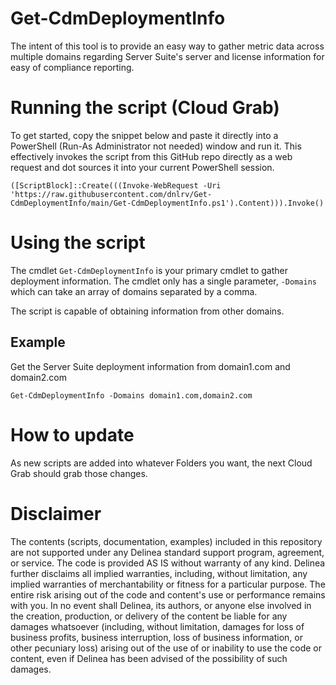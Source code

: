 # Get-CdmDeploymentInfo
The intent of this tool is to provide an easy way to gather metric data across multiple domains regarding Server Suite's server and license information for easy of compliance reporting.

# Running the script (Cloud Grab)

To get started, copy the snippet below and paste it directly into a PowerShell (Run-As Administrator not needed) window and run it. This effectively invokes the script from this GitHub repo directly as a web request and dot sources it into your current PowerShell session.

```
([ScriptBlock]::Create(((Invoke-WebRequest -Uri 'https://raw.githubusercontent.com/dnlrv/Get-CdmDeploymentInfo/main/Get-CdmDeploymentInfo.ps1').Content))).Invoke()
```

# Using the script

The cmdlet `Get-CdmDeploymentInfo` is your primary cmdlet to gather deployment information. The cmdlet only has a single parameter, `-Domains` which can take an array of domains separated by a comma.

The script is capable of obtaining information from other domains.

## Example

Get the Server Suite deployment information from domain1.com and domain2.com
```
Get-CdmDeploymentInfo -Domains domain1.com,domain2.com
```

# How to update

As new scripts are added into whatever Folders you want, the next Cloud Grab should grab those changes.

# Disclaimer

The contents (scripts, documentation, examples) included in this repository are not supported under any Delinea standard support program, agreement, or service. The code is provided AS IS without warranty of any kind. Delinea further disclaims all implied warranties, including, without limitation, any implied warranties of merchantability or fitness for a particular purpose. The entire risk arising out of the code and content's use or performance remains with you. In no event shall Delinea, its authors, or anyone else involved in the creation, production, or delivery of the content be liable for any damages whatsoever (including, without limitation, damages for loss of business profits, business interruption, loss of business information, or other pecuniary loss) arising out of the use of or inability to use the code or content, even if Delinea has been advised of the possibility of such damages.
